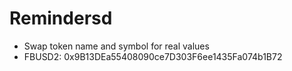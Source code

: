 # Remindersd
- Swap token name and symbol for real values
- FBUSD2: 0x9B13DEa55408090ce7D303F6ee1435Fa074b1B72